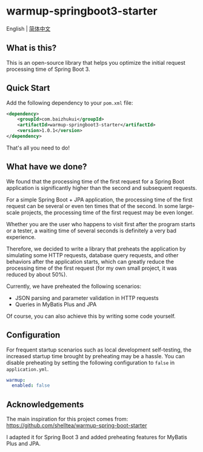 # warmup-springboot3-starter

English | [简体中文](./README_zh-CN.md)

## What is this?

This is an open-source library that helps you optimize the initial request processing time of Spring Boot 3.

## Quick Start

Add the following dependency to your `pom.xml` file:

```xml
<dependency>
    <groupId>com.baizhukui</groupId>
    <artifactId>warmup-springboot3-starter</artifactId>
    <version>1.0.1</version>
</dependency>
```

That's all you need to do!

## What have we done?

We found that the processing time of the first request for a Spring Boot application is significantly higher than the second and subsequent requests.

For a simple Spring Boot + JPA application, the processing time of the first request can be several or even ten times that of the second. In some large-scale projects, the processing time of the first request may be even longer.

Whether you are the user who happens to visit first after the program starts or a tester, a waiting time of several seconds is definitely a very bad experience.

Therefore, we decided to write a library that preheats the application by simulating some HTTP requests, database query requests, and other behaviors after the application starts, which can greatly reduce the processing time of the first request (for my own small project, it was reduced by about 50%).

Currently, we have preheated the following scenarios:

- JSON parsing and parameter validation in HTTP requests
- Queries in MyBatis Plus and JPA

Of course, you can also achieve this by writing some code yourself.

## Configuration

For frequent startup scenarios such as local development self-testing, the increased startup time brought by preheating may be a hassle. You can disable preheating by setting the following configuration to `false` in `application.yml`.

```yaml
warmup:
  enabled: false
```

## Acknowledgements

The main inspiration for this project comes from: https://github.com/shelltea/warmup-spring-boot-starter

I adapted it for Spring Boot 3 and added preheating features for MyBatis Plus and JPA.
